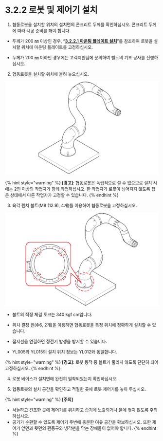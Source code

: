 # 3.2.2 로봇 및 제어기 설치

1. 협동로봇을 설치할 위치의 설치면의 콘크리트 두께를 확인하십시오. 콘크리트 두께에 따라 시공 준비를 해야 합니다.

* 두께가 200 ㎜ 이상인 경우, “[**3.2.2.1 마운팅 플레이트 설치**](1-mounting-plate-install.md)”를 참조하여 로봇을 설치할 위치에 마운팅 플레이트를 고정하십시오.

* 두께가 200 ㎜ 이하인 경우에는 고객지원팀에 문의하여 별도의 기초 공사를 진행하십시오.

2. 협동로봇을 설치할 위치에 올려 놓으십시오.

![](../../../.gitbook/assets/install_1.png)

{% hint style="warning" %}
**\[경고\]**: 협동로봇은 독립적으로 설 수 없으므로 설치 시에는 2인 이상의 작업자가 함께 작업하십시오. 한 작업자가 로봇이 넘어지지 않도록 잡은 상태에서 다른 작업자가 고정할 수 있습니다.
{% endhint %}

3. 육각 렌치 볼트\(M8 \(12.9\), 4개\)를 이용하여 협동로봇을 고정하십시오.

![](../../../.gitbook/assets/install_2.png)

* 볼트의 적정 체결 토크는 340 kgf cm입니다.

* 위치 결정 핀\(Ф6, 2개\)을 이용하면 협동로봇을 특정 위치에 정확하게 설치할 수 있습니다.

* 접지선을 연결하면 정전기 발생을 방지할 수 있습니다.

* YL005와 YL015의 설치 위치 정보는 YL012와 동일합니다.

{% hint style="warning" %}
**\[경고\]**: 로봇 동작 중 볼트가 풀리지 않도록 단단히 죄어 고정하십시오.
{% endhint %}

4. 로봇 베이스가 설치면에 완전히 밀착되었는지 확인하십시오.

5. 협동로봇의 설치 공간을 확인하고 적절한 곳에 로봇 제어기를 놓아 두십시오.

{% hint style="warning" %}
**\[주의\]**

* 서늘하고 건조한 곳에 제어기를 위치하고 습기에 노출되거나 물에 젖지 않도록 주의하십시오.
* 공기가 순환할 수 있도록 제어기 주변에 충분한 여유 공간을 확보하십시오. 또한 제어기 앞면과 뒷면의 환풍구와 냉각팬을 막는 장애물이 없어야 합니다.
{% endhint %}

